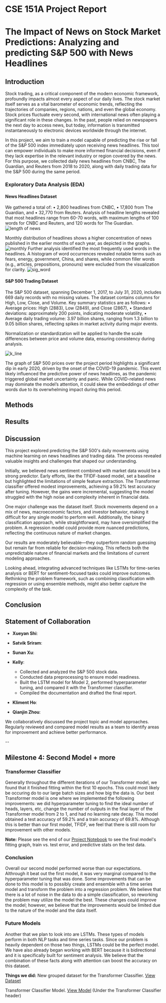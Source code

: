 # CSE 151A Project Report
# The Impact of News on Stock Market Predictions: Analyzing and predicting S&P 500 with News Headlines

## Introduction
Stock trading, as a critical component of the modern economic framework, profoundly impacts almost every aspect of our daily lives. The stock market itself serves as a vital barometer of economic trends, 
reflecting the trajectories of companies, regions, nations, and even the global economy. Stock prices fluctuate every second, with international news often playing a significant role in these changes. 
In the past, people relied on newspapers the next day to access news, but today, information is transmitted instantaneously to electronic devices worldwide through the internet.

In this project, we aim to train a model capable of predicting the rise or fall of the S&P 500 index immediately upon receiving news headlines. 
This tool can empower individuals to make more informed financial decisions, even if they lack expertise in the relevant industry or region covered by the news. 
For this purpose, we collected daily news headlines from CNBC, The Guardian, and Reuters from 2018 to 2020, along with daily trading data for the S&P 500 during the same period.

### Exploratory Data Analysis (EDA)

#### News Headlines Dataset

We gathered a total of:
	•	2,800 headlines from CNBC,
	•	17,800 from The Guardian, and
	•	32,770 from Reuters.
Analysis of headline lengths revealed that most headlines range from 60-70 words, with maximum lengths of 100 words for CNBC and Reuters, and 120 words for The Guardian.
![length of news](dataset/graph/word_length.png)

Monthly distribution of headlines shows a higher concentration of news published in the earlier months of each year, as depicted in the graphs.
![monthly](dataset/graph/monthly.png)
Further analysis identified the most frequently used words in the headlines. A histogram of word occurrences revealed notable terms such as fears, energy, government, 
China, and shares, while common filler words (e.g., articles, prepositions, pronouns) were excluded from the visualization for clarity.
![sig_word](dataset/graph/sig_word.png)


#### S&P 500 Trading Dataset

The S&P 500 dataset, spanning December 1, 2017, to July 31, 2020, includes 669 daily records with no missing values. The dataset contains columns for High, Low, Close, and Volume. Key summary statistics are as follows:
	•	Average prices: High (2883), Low (2849), and Close (2867),
	•	Standard deviations: approximately 200 points, indicating moderate volatility,
	•	Average daily trading volume: 3.97 billion shares, ranging from 1.3 billion to 9.05 billion shares, reflecting spikes in market activity during major events.

Normalization or standardization will be applied to handle the scale differences between price and volume data, ensuring consistency during analysis.

![k_line](dataset/graph/k_line.png)

The graph of S&P 500 prices over the project period highlights a significant dip in early 2020, driven by the onset of the COVID-19 pandemic. This event likely influenced the predictive power of news headlines, as the pandemic triggered global market uncertainty and panic. While COVID-related news may dominate the model’s attention, it could skew the embeddings of other words due to its overwhelming impact during this period.

## Methods

## Results

## Discussion

This project explored predicting the S&P 500's daily movements using machine learning on news headlines and trading data. The process revealed valuable insights and challenges that shaped our understanding.

Initially, we believed news sentiment combined with market data would be a strong predictor. Early efforts, like the TFIDF-based model, set a baseline but highlighted the limitations of simple feature extraction. The Transformer classifier offered modest improvements, achieving a 59.2% test accuracy after tuning. However, the gains were incremental, suggesting the model struggled with the high noise and complexity inherent in financial data.

One major challenge was the dataset itself. Stock movements depend on a mix of news, macroeconomic factors, and investor behavior, making it difficult for any single model to perform well. Additionally, the binary classification approach, while straightforward, may have oversimplified the problem. A regression model could provide more nuanced predictions, reflecting the continuous nature of market changes.

Our results are moderately believable—they outperform random guessing but remain far from reliable for decision-making. This reflects both the unpredictable nature of financial markets and the limitations of current modeling approaches.

Looking ahead, integrating advanced techniques like LSTMs for time-series analysis or BERT for sentiment-focused tasks could improve outcomes. Rethinking the problem framework, such as combining classification with regression or using ensemble methods, might also better capture the complexity of the task.

## Conclusion


## Statement of Collaboration
- **Xueyan Shi**:

- **Satvik Sriram**:

- **Sunan Xu**:

- **Kelly**:
  - Collected and analyzed the S&P 500 stock data.
  - Conducted data preprocessing to ensure model readiness.
  - Built the LSTM model for Model 2, performed hyperparameter tuning, and compared it with the Transformer classifier.
  - Compiled the documentation and drafted the final report.

- **Kliment Ho**:

- **Qianjin Zhou**:

We collaboratively discussed the project topic and model approaches. Regularly reviewed and compared model results as a team to identify areas for improvement and achieve better performance.

--
## Milestone 4: Second Model + more

### Transformer Classifier
Generally throughout the different iterations of our Transformer model, we found that it finished fitting within the first 10 epochs. This could most likely be occuring do to our large batch sizes and how big the data is. Our best Transformer model is one where we implemented the following improvements: we did hyperparameter tuning to find the ideal number of heads, layers, etc, change the number of outputs in the final layer of the Transformer model from 2 to 1, and had no learning rate decay. This model obtained a test accuracy of 59.2% and a train accuracy of 69.8%. Although this is better than our first model, TFIDF, we feel that there is still room for improvement with other models.

**Note:** Please see the end of our [Project Notebook](project.ipynb) to see the final model's fitting graph, train vs. test error, and predictive stats on the test data.

### Conclusion
Overall our second model performed worse than our expectations. Althrough it beat out the first model, it was very marginal compared to the hyperparameter tuning that was done. Some improvements that can be done to this model is to possibly create and ensemble with a time series model and transform the problem into a regression problem. We believe that there is a lot of noise in the data to do a simple classification, so reworking the problem may utilize the model the best. These changes could improve the model; however, we believe that the improvements would be limited due to the nature of the model and the data itself. 

### Future Models
Another that we plan to look into are LSTMs. These types of models perform in both NLP tasks and time series tasks. Since our problem is heavily dependent on those two things, LSTMs could be the perfect model.
We have also already began working with BERT because it is bidirectional and it is specifically built for sentiment analysis. We believe that the combination of these facts along with attention can boost the accuracy on this dataset. 

**Things we did:**
New grouped dataset for the Transformer Classifier. [View Dataset](grouped_dataset.csv)

Transformer Classifier Model. [View Model](project.ipynb) (Under the Transformer Classifier header)
